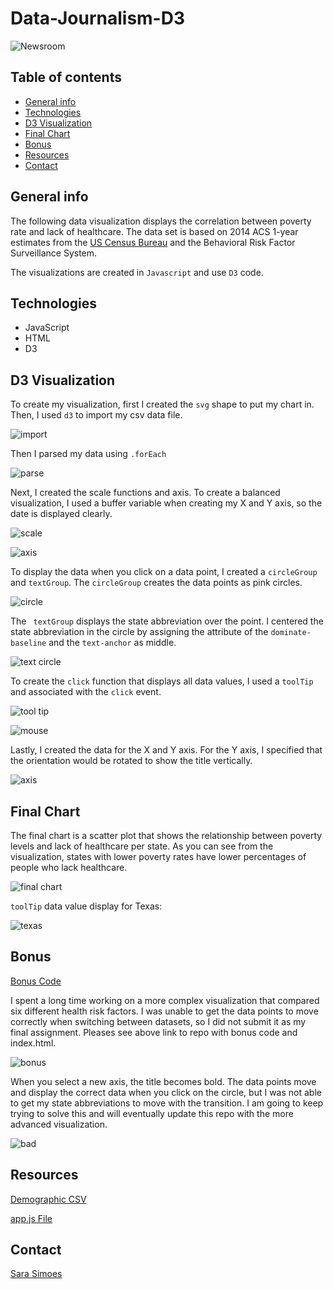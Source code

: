 # Data-Journalism-D3

![Newsroom](https://media.giphy.com/media/v2xIous7mnEYg/giphy.gif)

## Table of contents
* [General info](#general-info)
* [Technologies](#technologies)
* [D3 Visualization ](#d3-visualization)
* [Final Chart](#final-chart)
* [Bonus](#bonus)
* [Resources](#resources)
* [Contact](#contact)

## General info

The following data visualization displays the correlation between poverty rate and lack of healthcare. The data set is based on 2014 ACS 1-year estimates from the [US Census Bureau](https://data.census.gov/cedsci/) and the Behavioral Risk Factor Surveillance System.

The visualizations are created in `Javascript` and use `D3` code. 

## Technologies

* JavaScript
* HTML
* D3

## D3 Visualization 

To create my visualization, first I created the `svg`  shape to put my chart in. Then, I used `d3` to import my csv data file. 

![import](Images/import.PNG)

Then I parsed my data using `.forEach` 

![parse](Images/parse_data.PNG)

Next, I created the scale functions and axis. To create a balanced visualization, I used a buffer variable when creating my X and Y axis, so the date is displayed clearly. 

![scale](Images/scale_functions.PNG)

![axis](Images/create_axis.PNG)

To display the data when you click on a data point, I created a `circleGroup` and `textGroup`. The `circleGroup` creates the data points as pink circles. 

![circle ](Images/circles.PNG)

The ` textGroup` displays the state abbreviation over the point. I centered the state abbreviation in the circle by assigning the attribute of the `dominate-baseline` and the `text-anchor` as middle. 

![text circle](Images/text_circle.PNG)

To create the `click` function that displays all data values, I used a `toolTip` and associated with the `click` event. 

![tool tip](Images/tool_tip.PNG)

![mouse](Images/mouse_over.PNG)

Lastly, I created the data for the X and Y axis. For the Y axis, I specified that the orientation would be rotated to show the title vertically. 
 
![axis](Images/axis_code.PNG)

## Final Chart

The final chart is a scatter plot that shows the relationship between poverty levels and lack of healthcare per state. As you can see from the visualization, states with lower poverty rates have lower percentages of people who lack healthcare. 

![final chart](Images/reg_chart.PNG)

`toolTip` data value display for Texas:

![texas](Images/tool_tip_texas.PNG)

## Bonus

[Bonus Code](https://github.com/Ssimoes48/Data-Journalism-D3/tree/main/bonus)

I spent a long time working on a more complex visualization that compared six different health risk factors. I was unable to get the data points to move correctly when switching between datasets, so I did not submit it as my final assignment. Pleases see above link to repo with bonus code and index.html. 

![bonus](Images/bonus_chart.PNG)

When you select a new axis, the title becomes bold. The data points move and display the correct data when you click on the circle, but I was not able to get my state abbreviations to move with the transition. I am going to keep trying to solve this and will eventually update this repo with the more advanced visualization. 

![bad](Images/bad_bonus.PNG)

## Resources

[Demographic CSV](https://github.com/Ssimoes48/Data-Journalism-D3/blob/main/assets/data/data.csv)

[app.js File](https://github.com/Ssimoes48/Data-Journalism-D3/blob/main/assets/js/app.js)

## Contact

[Sara Simoes](https://github.com/Ssimoes48)
